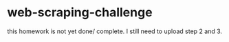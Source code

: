 # web-scraping-challenge

this homework is not yet done/ complete.  I still need to upload step 2 and 3.
